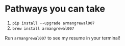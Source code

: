 # Pathways you can take

1. `pip install --upgrade armangrewal007`
2. `brew install armangrewal007`



Run `armangrewal007` to see my resume in your terminal!

